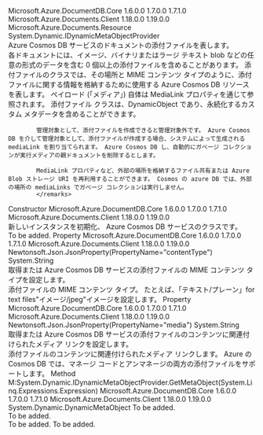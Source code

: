 <Type Name="Attachment" FullName="Microsoft.Azure.Documents.Attachment">
  <TypeSignature Language="C#" Value="public class Attachment : Microsoft.Azure.Documents.Resource, System.Dynamic.IDynamicMetaObjectProvider" />
  <TypeSignature Language="ILAsm" Value=".class public auto ansi beforefieldinit Attachment extends Microsoft.Azure.Documents.Resource implements class System.Dynamic.IDynamicMetaObjectProvider" />
  <TypeSignature Language="DocId" Value="T:Microsoft.Azure.Documents.Attachment" />
  <TypeSignature Language="VB.NET" Value="Public Class Attachment&#xA;Inherits Resource&#xA;Implements IDynamicMetaObjectProvider" />
  <TypeSignature Language="F#" Value="type Attachment = class&#xA;    inherit Resource&#xA;    interface IDynamicMetaObjectProvider" />
  <AssemblyInfo>
    <AssemblyName>Microsoft.Azure.DocumentDB.Core</AssemblyName>
    <AssemblyVersion>1.6.0.0</AssemblyVersion>
    <AssemblyVersion>1.7.0.0</AssemblyVersion>
    <AssemblyVersion>1.7.1.0</AssemblyVersion>
  </AssemblyInfo>
  <AssemblyInfo>
    <AssemblyName>Microsoft.Azure.Documents.Client</AssemblyName>
    <AssemblyVersion>1.18.0.0</AssemblyVersion>
    <AssemblyVersion>1.19.0.0</AssemblyVersion>
  </AssemblyInfo>
  <Base>
    <BaseTypeName>Microsoft.Azure.Documents.Resource</BaseTypeName>
  </Base>
  <Interfaces>
    <Interface>
      <InterfaceName>System.Dynamic.IDynamicMetaObjectProvider</InterfaceName>
    </Interface>
  </Interfaces>
  <Docs>
    <summary>
            Azure Cosmos DB サービスのドキュメントの添付ファイルを表します。
            </summary>
    <remarks>
            各ドキュメントには、イメージ、バイナリまたはラージ テキスト blob などの任意の形式のデータを含む 0 個以上の添付ファイルを含めることがあります。 添付ファイルのクラスでは、その場所と MIME コンテンツ タイプのように、添付ファイルに関する情報を格納するために使用する Azure Cosmos DB リソースを表します。 ペイロード (「メディア」) 自体は MediaLink プロパティを通じて参照されます。 添付ファイル クラスは、DynamicObject であり、永続化するカスタム メタデータを含めることができます。 
            
            管理対象として、添付ファイルを作成できると管理対象外です。 Azure Cosmos DB を介して管理対象として、添付ファイルが作成する場合、システムによって生成される mediaLink を割り当てられます。 Azure Cosmos DB し、自動的にガベージ コレクションが実行メディアの親ドキュメントを削除するとします。
            
            MediaLink プロパティなど、外部の場所を格納するファイル共有または Azure Blob ストレージ URI を再利用することができます。 Cosmos の azure DB では、外部の場所の mediaLinks でガベージ コレクションは実行しません。
            </remarks>
  </Docs>
  <Members>
    <Member MemberName=".ctor">
      <MemberSignature Language="C#" Value="public Attachment ();" />
      <MemberSignature Language="ILAsm" Value=".method public hidebysig specialname rtspecialname instance void .ctor() cil managed" />
      <MemberSignature Language="DocId" Value="M:Microsoft.Azure.Documents.Attachment.#ctor" />
      <MemberSignature Language="VB.NET" Value="Public Sub New ()" />
      <MemberType>Constructor</MemberType>
      <AssemblyInfo>
        <AssemblyName>Microsoft.Azure.DocumentDB.Core</AssemblyName>
        <AssemblyVersion>1.6.0.0</AssemblyVersion>
        <AssemblyVersion>1.7.0.0</AssemblyVersion>
        <AssemblyVersion>1.7.1.0</AssemblyVersion>
      </AssemblyInfo>
      <AssemblyInfo>
        <AssemblyName>Microsoft.Azure.Documents.Client</AssemblyName>
        <AssemblyVersion>1.18.0.0</AssemblyVersion>
        <AssemblyVersion>1.19.0.0</AssemblyVersion>
      </AssemblyInfo>
      <Parameters />
      <Docs>
        <summary>
            新しいインスタンスを初期化、 <see cref="T:Microsoft.Azure.Documents.Attachment" /> Azure Cosmos DB サービスのクラスです。
            </summary>
        <remarks>To be added.</remarks>
      </Docs>
    </Member>
    <Member MemberName="ContentType">
      <MemberSignature Language="C#" Value="public string ContentType { get; set; }" />
      <MemberSignature Language="ILAsm" Value=".property instance string ContentType" />
      <MemberSignature Language="DocId" Value="P:Microsoft.Azure.Documents.Attachment.ContentType" />
      <MemberSignature Language="VB.NET" Value="Public Property ContentType As String" />
      <MemberSignature Language="F#" Value="member this.ContentType : string with get, set" Usage="Microsoft.Azure.Documents.Attachment.ContentType" />
      <MemberType>Property</MemberType>
      <AssemblyInfo>
        <AssemblyName>Microsoft.Azure.DocumentDB.Core</AssemblyName>
        <AssemblyVersion>1.6.0.0</AssemblyVersion>
        <AssemblyVersion>1.7.0.0</AssemblyVersion>
        <AssemblyVersion>1.7.1.0</AssemblyVersion>
      </AssemblyInfo>
      <AssemblyInfo>
        <AssemblyName>Microsoft.Azure.Documents.Client</AssemblyName>
        <AssemblyVersion>1.18.0.0</AssemblyVersion>
        <AssemblyVersion>1.19.0.0</AssemblyVersion>
      </AssemblyInfo>
      <Attributes>
        <Attribute>
          <AttributeName>Newtonsoft.Json.JsonProperty(PropertyName="contentType")</AttributeName>
        </Attribute>
      </Attributes>
      <ReturnValue>
        <ReturnType>System.String</ReturnType>
      </ReturnValue>
      <Docs>
        <summary>
            取得または Azure Cosmos DB サービスの添付ファイルの MIME コンテンツ タイプを設定します。
            </summary>
        <value>
            添付ファイルの MIME コンテンツ タイプ。
            </value>
        <remarks>たとえば、「テキスト/プレーン」for text files"イメージ/jpeg"イメージを設定します。</remarks>
      </Docs>
    </Member>
    <Member MemberName="MediaLink">
      <MemberSignature Language="C#" Value="public string MediaLink { get; set; }" />
      <MemberSignature Language="ILAsm" Value=".property instance string MediaLink" />
      <MemberSignature Language="DocId" Value="P:Microsoft.Azure.Documents.Attachment.MediaLink" />
      <MemberSignature Language="VB.NET" Value="Public Property MediaLink As String" />
      <MemberSignature Language="F#" Value="member this.MediaLink : string with get, set" Usage="Microsoft.Azure.Documents.Attachment.MediaLink" />
      <MemberType>Property</MemberType>
      <AssemblyInfo>
        <AssemblyName>Microsoft.Azure.DocumentDB.Core</AssemblyName>
        <AssemblyVersion>1.6.0.0</AssemblyVersion>
        <AssemblyVersion>1.7.0.0</AssemblyVersion>
        <AssemblyVersion>1.7.1.0</AssemblyVersion>
      </AssemblyInfo>
      <AssemblyInfo>
        <AssemblyName>Microsoft.Azure.Documents.Client</AssemblyName>
        <AssemblyVersion>1.18.0.0</AssemblyVersion>
        <AssemblyVersion>1.19.0.0</AssemblyVersion>
      </AssemblyInfo>
      <Attributes>
        <Attribute>
          <AttributeName>Newtonsoft.Json.JsonProperty(PropertyName="media")</AttributeName>
        </Attribute>
      </Attributes>
      <ReturnValue>
        <ReturnType>System.String</ReturnType>
      </ReturnValue>
      <Docs>
        <summary>
            取得または Azure Cosmos DB サービスの添付ファイルのコンテンツに関連付けられたメディア リンクを設定します。
            </summary>
        <value>
            添付ファイルのコンテンツに関連付けられたメディア リンクします。
            </value>
        <remarks>Azure の Cosmos DB では、マネージ コードとアンマネージの両方の添付ファイルをサポートします。</remarks>
      </Docs>
    </Member>
    <Member MemberName="System.Dynamic.IDynamicMetaObjectProvider.GetMetaObject">
      <MemberSignature Language="C#" Value="System.Dynamic.DynamicMetaObject IDynamicMetaObjectProvider.GetMetaObject (System.Linq.Expressions.Expression parameter);" />
      <MemberSignature Language="ILAsm" Value=".method hidebysig newslot virtual instance class System.Dynamic.DynamicMetaObject System.Dynamic.IDynamicMetaObjectProvider.GetMetaObject(class System.Linq.Expressions.Expression parameter) cil managed" />
      <MemberSignature Language="DocId" Value="M:Microsoft.Azure.Documents.Attachment.System#Dynamic#IDynamicMetaObjectProvider#GetMetaObject(System.Linq.Expressions.Expression)" />
      <MemberSignature Language="VB.NET" Value="Function GetMetaObject (parameter As Expression) As DynamicMetaObject Implements IDynamicMetaObjectProvider.GetMetaObject" />
      <MemberType>Method</MemberType>
      <Implements>
        <InterfaceMember>M:System.Dynamic.IDynamicMetaObjectProvider.GetMetaObject(System.Linq.Expressions.Expression)</InterfaceMember>
      </Implements>
      <AssemblyInfo>
        <AssemblyName>Microsoft.Azure.DocumentDB.Core</AssemblyName>
        <AssemblyVersion>1.6.0.0</AssemblyVersion>
        <AssemblyVersion>1.7.0.0</AssemblyVersion>
        <AssemblyVersion>1.7.1.0</AssemblyVersion>
      </AssemblyInfo>
      <AssemblyInfo>
        <AssemblyName>Microsoft.Azure.Documents.Client</AssemblyName>
        <AssemblyVersion>1.18.0.0</AssemblyVersion>
        <AssemblyVersion>1.19.0.0</AssemblyVersion>
      </AssemblyInfo>
      <ReturnValue>
        <ReturnType>System.Dynamic.DynamicMetaObject</ReturnType>
      </ReturnValue>
      <Parameters>
        <Parameter Name="parameter" Type="System.Linq.Expressions.Expression" />
      </Parameters>
      <Docs>
        <param name="parameter">To be added.</param>
        <summary>To be added.</summary>
        <returns>To be added.</returns>
        <remarks>To be added.</remarks>
      </Docs>
    </Member>
  </Members>
</Type>